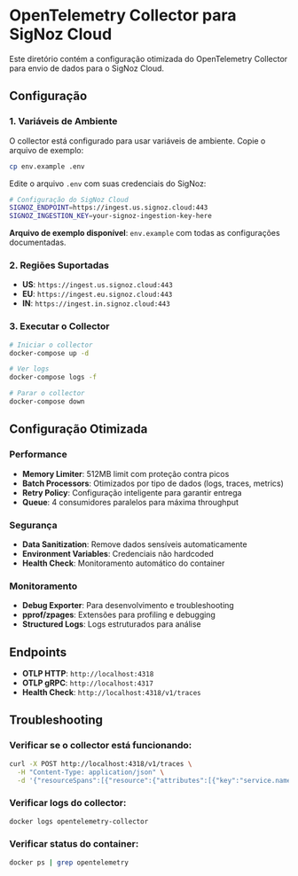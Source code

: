 # OpenTelemetry Collector para SigNoz Cloud

Este diretório contém a configuração otimizada do OpenTelemetry Collector para envio de dados para o SigNoz Cloud.

## Configuração

### 1. Variáveis de Ambiente

O collector está configurado para usar variáveis de ambiente. Copie o arquivo de exemplo:

```bash
cp env.example .env
```

Edite o arquivo `.env` com suas credenciais do SigNoz:

```bash
# Configuração do SigNoz Cloud
SIGNOZ_ENDPOINT=https://ingest.us.signoz.cloud:443
SIGNOZ_INGESTION_KEY=your-signoz-ingestion-key-here
```

**Arquivo de exemplo disponível**: `env.example` com todas as configurações documentadas.

### 2. Regiões Suportadas

- **US**: `https://ingest.us.signoz.cloud:443`
- **EU**: `https://ingest.eu.signoz.cloud:443`
- **IN**: `https://ingest.in.signoz.cloud:443`

### 3. Executar o Collector

```bash
# Iniciar o collector
docker-compose up -d

# Ver logs
docker-compose logs -f

# Parar o collector
docker-compose down
```

## Configuração Otimizada

### Performance
- **Memory Limiter**: 512MB limit com proteção contra picos
- **Batch Processors**: Otimizados por tipo de dados (logs, traces, metrics)
- **Retry Policy**: Configuração inteligente para garantir entrega
- **Queue**: 4 consumidores paralelos para máxima throughput

### Segurança
- **Data Sanitization**: Remove dados sensíveis automaticamente
- **Environment Variables**: Credenciais não hardcoded
- **Health Check**: Monitoramento automático do container

### Monitoramento
- **Debug Exporter**: Para desenvolvimento e troubleshooting
- **pprof/zpages**: Extensões para profiling e debugging
- **Structured Logs**: Logs estruturados para análise

## Endpoints

- **OTLP HTTP**: `http://localhost:4318`
- **OTLP gRPC**: `http://localhost:4317`
- **Health Check**: `http://localhost:4318/v1/traces`

## Troubleshooting

### Verificar se o collector está funcionando:
```bash
curl -X POST http://localhost:4318/v1/traces \
  -H "Content-Type: application/json" \
  -d '{"resourceSpans":[{"resource":{"attributes":[{"key":"service.name","value":{"stringValue":"test"}}]},"scopeSpans":[{"spans":[{"traceId":"12345678901234567890123456789012","spanId":"1234567890123456","name":"test","startTimeUnixNano":"1640995200000000000","endTimeUnixNano":"1640995201000000000"}]}]}]}'
```

### Verificar logs do collector:
```bash
docker logs opentelemetry-collector
```

### Verificar status do container:
```bash
docker ps | grep opentelemetry
```
